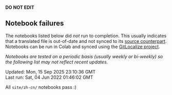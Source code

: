 __DO NOT EDIT__

## Notebook failures

The notebooks listed below did *not* run to completion. This usually indicates
that a translated file is out-of-date and not synced to its
[source counterpart](../en-snapshot/). Notebooks can be run in Colab and synced
using the [GitLocalize project](https://gitlocalize.com/tensorflow/docs-l10n).

*Notebooks are tested on a periodic basis (usually weekly or bi-weekly) so the
following list may not reflect recent updates.*

Updated: Mon, 15 Sep 2025 23:10:36 GMT<br/>
Last run: Sat, 04 Jun 2022 01:46:02 GMT

All <code>site/zh-cn/</code> notebooks pass :)

